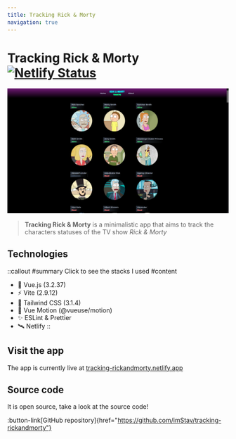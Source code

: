```yaml
---
title: Tracking Rick & Morty
navigation: true
---
```


# Tracking Rick & Morty [![Netlify Status](https://api.netlify.com/api/v1/badges/dda1fadf-ba09-4d87-ab27-1935b5143cc9/deploy-status)](https://app.netlify.com/sites/tracking-rickandmorty/deploys)

![tracking-rickandmorty preview](https://raw.githubusercontent.com/imStav/tracking-rickandmorty/main/src/assets/screenshots/tracking-rickandmorty_new-preview.png)

> **Tracking Rick & Morty** is a minimalistic app that aims to track the characters statuses of the TV show *Rick & Morty*

## Technologies

::callout
#summary
Click to see the stacks I used
#content
* 🔭 Vue.js (3.2.37)
* ⚡ Vite (2.9.12)
* 🌈 Tailwind CSS (3.1.4)
* 💫 Vue Motion (@vueuse/motion)
* ✨ ESLint & Prettier
* 🛰️ Netlify
::

## Visit the app

The app is currently live at [tracking-rickandmorty.netlify.app](https://tracking-rickandmorty.netlify.app/)

## Source code

It is open source, take a look at the source code!

:button-link[GitHub repository]{href="https://github.com/imStav/tracking-rickandmorty"}